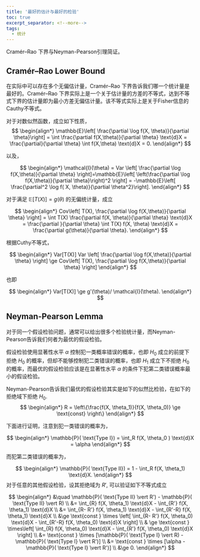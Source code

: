 ```yaml
---
title: '最好的估计与最好的检验'
toc: true
excerpt_separator: <!--more-->
tags:
  - 统计
---
```




Cramér–Rao 下界与Neyman-Pearson引理简证。

<!--more-->



## Cramér–Rao Lower Bound



在实际中可以存在多个无偏估计量，Cramér–Rao 下界告诉我们哪一个统计量是最好的。Cramér–Rao 下界实际上是一个关于估计量的方差的不等式，达到不等式下界的估计量即为最小方差无偏估计量。该不等式实际上是关于Fisher信息的Cauthy不等式。

对于对数似然函数，成立如下性质，
$$
\begin{align*}
\mathbb{E}\left[ \frac{\partial \log f(X, \theta)}{\partial \theta}\right] = \int \frac{\partial f(X,\theta)}{\partial \theta}  \text{d}X = \frac{\partial}{\partial \theta} \int  f(X,\theta) \text{d}X = 0. 
\end{align*}
$$

以及，

$$
\begin{align*}
\mathcal{I}(\theta) = Var \left[ \frac{\partial \log f(X,\theta)}{\partial \theta}  \right]=\mathbb{E}\left[ \left(\frac{\partial \log f(X,\theta)}{\partial \theta}\right)^2 \right] = -\mathbb{E}\left[ \frac{\partial^2 \log f( X, \theta)}{\partial \theta^2}\right].
\end{align*}
$$

对于满足 $\mathbb{E}[T(X)] = g(\theta)$ 的无偏统计量，成立

$$
\begin{align*}
Cov\left[ T(X), \frac{\partial \log f(X,\theta)}{\partial  \theta} \right] = \int T(X) \frac{\partial f(X, \theta)}{\partial \theta} \text{d}X = \frac{\partial }{\partial \theta} \int T(X) f(X, \theta) \text{d}X = \frac{\partial g(\theta)}{\partial \theta}.
\end{align*}
$$

根据Cuthy不等式，

$$
\begin{align*}
Var[T(X)] Var \left[ \frac{\partial \log f(X,\theta)}{\partial \theta}  \right] \ge Cov\left[ T(X), \frac{\partial \log f(X,\theta)}{\partial  \theta} \right]
\end{align*}
$$

也即

$$
\begin{align*}
Var[T(X)] \ge  g'(\theta)/ \mathcal{I}(\theta).
\end{align*}
$$


## Neyman-Pearson Lemma



对于同一个假设检验问题，通常可以给出很多个检验统计量，而Neyman-Pearson告诉我们何者为最优的假设检验。

假设检验使用显著性水平 $\alpha$ 控制犯一类概率错误的概率，也即 $H_0$ 成立的前提下拒绝 $H_0$ 的概率，但却不能够控制犯二类错误的概率，也即 $H_1$ 成立下不拒绝 $H_0$ 的概率，而最优的假设检验应该是在显著性水平 $\alpha$ 的条件下犯第二类错误概率最小的假设检验。

Neyman-Pearson告诉我们最优的假设检验其实是如下的似然比检验，在如下的拒绝域下拒绝 $H_0$.
$$
\begin{align*}
R = \left\{\frac{f(X, \theta_1)}{f(X, \theta_0)} \ge \text{const} \right\}
\end{align*}
$$

下面进行证明，注意到犯一类错误的概率为，

$$
\begin{align*}
\mathbb{P}( \text{Type I}) = \int_R f(X, \theta_0 ) \text{d}X  = \alpha
\end{align*}
$$

而犯第二类错误的概率为，

$$
\begin{align*}
\mathbb{P}( \text{Type II}) = 1 - \int_R f(X, \theta_1) \text{d}X.
\end{align*}
$$
对于任意的其他假设检验，设其拒绝域为 $R'$, 可以验证如下不等式成立


$$
\begin{align*}
&\quad \mathbb{P}( \text{Type II} \vert R')  -  \mathbb{P}( \text{Type II} \vert R) \\
&= \int_{R} f(X, \theta_1) \text{d}X - \int_{R'} f(X, \theta_1) \text{d}X \\
&=  \int_{R- R'} f(X, \theta_1) \text{d}X - \int_{R'-R} f(X, \theta_1) \text{d}X \\
&\ge \text{const } \times  \left[ \int_{R- R'} f(X, \theta_0) \text{d}X - \int_{R'-R} f(X, \theta_0) \text{d}X \right] \\
& \ge \text{const } \times\left[ \int_{R} f(X, \theta_0) \text{d}X - \int_{R'} f(X, \theta_0) \text{d}X \right] \\
&= \text{const } \times [\mathbb{P}( \text{Type I} \vert R)  -  \mathbb{P}( \text{Type I} \vert R')] \\
&= \text{const }  \times [\alpha - \mathbb{P}( \text{Type I} \vert R')] \\
&\ge 0.
\end{align*}
$$
